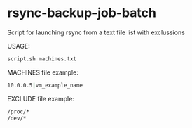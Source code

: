 # rsync-backup-job-batch
Script for launching rsync from a text file list with exclussions

USAGE:
```bash
script.sh machines.txt
```

MACHINES file example:
```bash
10.0.0.5|vm_example_name
```

EXCLUDE file example:
```bash
/proc/*
/dev/*
```

